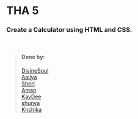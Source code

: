 # THA 5

### Create a Calculator using HTML and CSS.

<br>

> #### Done by:
> [DivineSoul](https://github.com/CodeBlooded-RahulMaurya/Devsnest-WebDev/tree/main/Day-05-Calculator)<br>
> [Aaliya](https://github.com/Aaliya7516/DevsNest/tree/main/Web%20Development/Day-5-JS1)<br>
> [Sherl](https://github.com/aayushi221/Devsnest-Frontend/tree/main/Day%205)<br>
> [Aman](https://github.com/aman-malviya/Devsnest-Frontend/tree/master/Day5)<br>
> [KayDee](https://github.com/kaydee0502/devsnest-frontend/tree/master/THA%20calc) <br>
> [shunya](https://github.com/suresh26601/devsnest_THAs/tree/master/THA_Day_5)<br>
> [Knshika](https://github.com/knshika/Devsnest-frontend/tree/main/Day%205%20Calculator)<br>
> 


